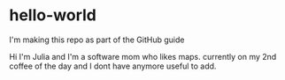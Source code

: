 # hello-world
I'm making this repo as part of the GitHub guide

Hi I'm Julia and I'm a software mom who likes maps. currently on my 2nd coffee of the day and I dont have anymore useful to add.
